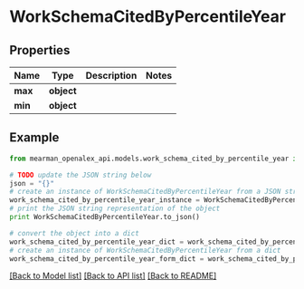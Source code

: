 # WorkSchemaCitedByPercentileYear


## Properties

Name | Type | Description | Notes
------------ | ------------- | ------------- | -------------
**max** | **object** |  | 
**min** | **object** |  | 

## Example

```python
from mearman_openalex_api.models.work_schema_cited_by_percentile_year import WorkSchemaCitedByPercentileYear

# TODO update the JSON string below
json = "{}"
# create an instance of WorkSchemaCitedByPercentileYear from a JSON string
work_schema_cited_by_percentile_year_instance = WorkSchemaCitedByPercentileYear.from_json(json)
# print the JSON string representation of the object
print WorkSchemaCitedByPercentileYear.to_json()

# convert the object into a dict
work_schema_cited_by_percentile_year_dict = work_schema_cited_by_percentile_year_instance.to_dict()
# create an instance of WorkSchemaCitedByPercentileYear from a dict
work_schema_cited_by_percentile_year_form_dict = work_schema_cited_by_percentile_year.from_dict(work_schema_cited_by_percentile_year_dict)
```
[[Back to Model list]](../README.md#documentation-for-models) [[Back to API list]](../README.md#documentation-for-api-endpoints) [[Back to README]](../README.md)


